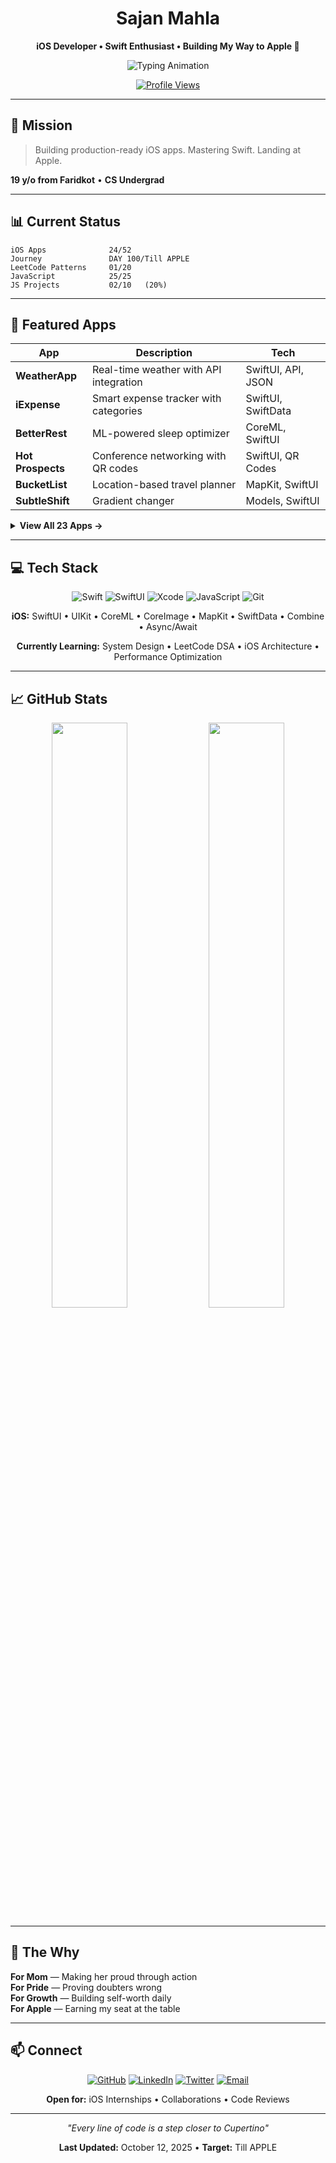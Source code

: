 <div align="center">

# Sajan Mahla

**iOS Developer • Swift Enthusiast • Building My Way to Apple 🍎**

<img src="https://readme-typing-svg.demolab.com?font=Fira+Code&weight=600&size=24&duration=3000&pause=1000&color=FF3B30&center=true&vCenter=true&width=600&lines=24+iOS+Apps+Built;100+Days+of+Swift+Done;Apple+Interview+Ready" alt="Typing Animation" />

[![Profile Views](https://komarev.com/ghpvc/?username=Sajan-Mahla&color=FF3B30&style=flat-square)](https://github.com/Sajan-Mahla)

</div>

---

## 🎯 Mission

> Building production-ready iOS apps. Mastering Swift. Landing at Apple.

**19 y/o from Faridkot** • **CS Undergrad** 

---

## 📊 Current Status

```
iOS Apps              24/52 
Journey               DAY 100/Till APPLE 
LeetCode Patterns     01/20   
JavaScript            25/25 
JS Projects           02/10   (20%)
```

---

## 🚀 Featured Apps

| App | Description | Tech |
|-----|-------------|------|
| **WeatherApp** | Real-time weather with API integration | SwiftUI, API, JSON |
| **iExpense** | Smart expense tracker with categories | SwiftUI, SwiftData |
| **BetterRest** | ML-powered sleep optimizer | CoreML, SwiftUI |
| **Hot Prospects** | Conference networking with QR codes | SwiftUI, QR Codes |
| **BucketList** | Location-based travel planner | MapKit, SwiftUI |
| **SubtleShift** | Gradient changer | Models, SwiftUI |

<details>
<summary><b>View All 23 Apps →</b></summary>

1. Quote App • 2. CalcMate • 3. WeSplit • 4. TempSm • 5. GTF • 6. WeatherApp • 7. BetterRest • 8. WordScramble • 9. DictFict • 10. EduTainment • 11. iExpense • 12. ToDo • 13. Moonshot • 14. BookWorm • 15. Weather 2.0 • 16. SwiftData Demo • 17. FocusTime • 18. InstFilter • 19. DiceRoller • 20. BucketList • 21. MagicPress • 22. Accessibility • 23. Hot Prospects

</details>

---

## 💻 Tech Stack

<div align="center">

![Swift](https://img.shields.io/badge/Swift-FA7343?style=for-the-badge&logo=swift&logoColor=white)
![SwiftUI](https://img.shields.io/badge/SwiftUI-0D96F6?style=for-the-badge&logo=swift&logoColor=white)
![Xcode](https://img.shields.io/badge/Xcode-147EFB?style=for-the-badge&logo=xcode&logoColor=white)
![JavaScript](https://img.shields.io/badge/JavaScript-F7DF1E?style=for-the-badge&logo=javascript&logoColor=black)
![Git](https://img.shields.io/badge/Git-F05032?style=for-the-badge&logo=git&logoColor=white)

**iOS:** SwiftUI • UIKit • CoreML • CoreImage • MapKit • SwiftData • Combine • Async/Await

**Currently Learning:** System Design • LeetCode DSA • iOS Architecture • Performance Optimization

</div>

---

## 📈 GitHub Stats

<div align="center">

<img width="49%" src="https://github-readme-stats.vercel.app/api?username=Sajan-Mahla&show_icons=true&theme=radical&hide_border=true&bg_color=0D1117&title_color=FF3B30&icon_color=FF3B30&text_color=FFFFFF" />
<img width="49%" src="https://github-readme-stats.vercel.app/api/top-langs/?username=Sajan-Mahla&layout=compact&theme=radical&hide_border=true&bg_color=0D1117&title_color=FF3B30&text_color=FFFFFF" />

</div>

---

## 💪 The Why

**For Mom** — Making her proud through action  
**For Pride** — Proving doubters wrong  
**For Growth** — Building self-worth daily  
**For Apple** — Earning my seat at the table

---


## 📫 Connect

<div align="center">

[![GitHub](https://img.shields.io/badge/GitHub-181717?style=for-the-badge&logo=github&logoColor=white)](https://github.com/Sajan-Mahla)
[![LinkedIn](https://img.shields.io/badge/LinkedIn-0077B5?style=for-the-badge&logo=linkedin&logoColor=white)](https://www.linkedin.com/in/sajan-mahla/)
[![Twitter](https://img.shields.io/badge/Twitter-1DA1F2?style=for-the-badge&logo=twitter&logoColor=white)](https://x.com/MahlaSajan58352)
[![Email](https://img.shields.io/badge/Email-D14836?style=for-the-badge&logo=gmail&logoColor=white)](mailto:Sajanmahla965@gmail.com)

**Open for:** iOS Internships • Collaborations • Code Reviews

</div>

---

<div align="center">

*"Every line of code is a step closer to Cupertino"*

**Last Updated:** October 12, 2025 • **Target:** Till APPLE 

</div>
